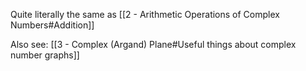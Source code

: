 Quite literally the same as [[2 - Arithmetic Operations of Complex Numbers#Addition]]

Also see: [[3 - Complex (Argand) Plane#Useful things about complex number graphs]]
